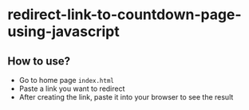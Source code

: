 # redirect-link-to-countdown-page-using-javascript
## How to use?
- Go to home page `index.html`
- Paste a link you want to redirect
- After creating the link, paste it into your browser to see the result

